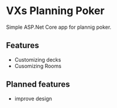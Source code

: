 # VXs Planning Poker

Simple ASP.Net Core app for plannig poker.

## Features
 - Customizing decks
 - Cusomizing Rooms

## Planned features
 - improve design